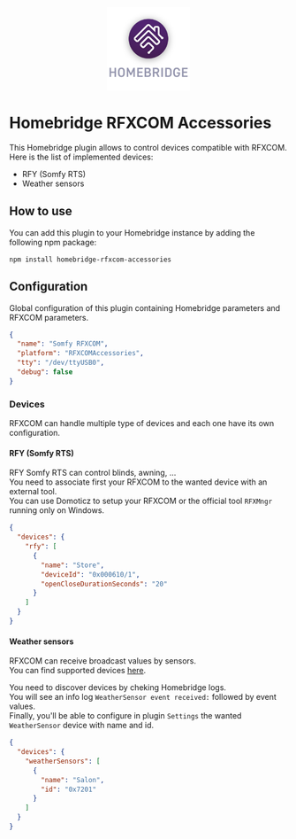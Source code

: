 <p align="center">
    <img src="https://github.com/homebridge/branding/raw/master/logos/homebridge-wordmark-logo-vertical.png" width="150">
</p>

# Homebridge RFXCOM Accessories

This Homebridge plugin allows to control devices compatible with RFXCOM.\
Here is the list of implemented devices:

- RFY (Somfy RTS)
- Weather sensors

## How to use

You can add this plugin to your Homebridge instance by adding the following npm package:

```
npm install homebridge-rfxcom-accessories
```

## Configuration

Global configuration of this plugin containing Homebridge parameters and RFXCOM parameters.

```json
{
  "name": "Somfy RFXCOM",
  "platform": "RFXCOMAccessories",
  "tty": "/dev/ttyUSB0",
  "debug": false
}
```

### Devices

RFXCOM can handle multiple type of devices and each one have its own configuration.

#### RFY (Somfy RTS)

RFY Somfy RTS can control blinds, awning, ...\
You need to associate first your RFXCOM to the wanted device with an external tool.\
You can use Domoticz to setup your RFXCOM or the official tool `RFXMngr` running only on Windows.

```json
{
  "devices": {
    "rfy": [
      {
        "name": "Store",
        "deviceId": "0x000610/1",
        "openCloseDurationSeconds": "20"
      }
    ]
  }
}
```

#### Weather sensors

RFXCOM can receive broadcast values by sensors.\
You can find supported devices [here](http://www.rfxcom.com/oregon/en).

You need to discover devices by cheking Homebridge logs.\
You will see an info log `WeatherSensor event received:` followed by event values.\
Finally, you'll be able to configure in plugin `Settings` the wanted `WeatherSensor` device with name and id.

```json
{
  "devices": {
    "weatherSensors": [
      {
        "name": "Salon",
        "id": "0x7201"
      }
    ]
  }
}
```
